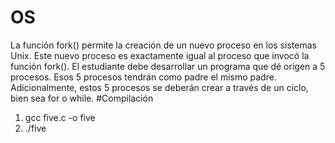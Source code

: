 # OS
La función fork() permite la creación de un nuevo proceso en los sistemas Unix. Este nuevo proceso es exactamente igual al proceso que invocó la función fork(). El estudiante debe desarrollar un programa que dé origen a 5 procesos. Esos 5 procesos tendrán como padre el mismo padre. Adicionalmente, estos 5 procesos se deberán crear a través de un ciclo, bien sea for o while. 
#Compilación
1. gcc five.c -o five
2. ./five
